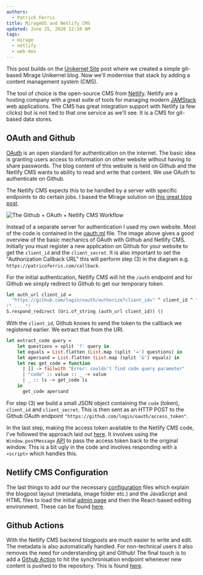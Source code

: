 ```yaml
---
authors:
  - Patrick Ferris
title: MirageOS and Netlify CMS
updated: June 25, 2020 12:10 AM
tags:
  - mirage
  - netlify
  - web-dev
---
```

This post builds on the [Unikernel Site](/blogs/unikernel-site) post where we created a simple git-based Mirage Unikernel blog. Now we'll modernise that stack by adding a content management system (CMS). 

The tool of choice is the open-source CMS from [Netlify](https://www.netlifycms.org/). Netlify are a hosting company with a great suite of tools for managing modern [JAMStack](https://www.netlify.com/jamstack/) web applications. The CMS has great integration support with Netlify (a few clicks) but is not tied to that one service as we'll see. It is a CMS for git-based data stores.

## OAuth and Github 
[OAuth](https://tools.ietf.org/html/rfc6749) is an open standard for authentication on the internet. The basic idea is granting users access to information on other website without having to share passwords. The blog content of this website is held on Github and the Netlify CMS wants to ability to read and write that content. We use OAuth to authenticate on Github. 

The Netlify CMS expects this to be handled by a server with specific endpoints to do certain jobs. I based the Mirage solution on [this great blog post](https://tylergaw.com/articles/netlify-cms-custom-oath-provider/).

![The Github + OAuth + Netlify CMS Workflow](images/oauth.png)

Instead of a separate server for authentication I used my own website. Most of the code is contained in the [oauth.ml](https://github.com/patricoferris/mirage-site/blob/master/src/oauth.ml) file. The image above gives a good overview of the basic mechanics of OAuth with Github and Netlify CMS. Initially you must register a new application on Github for your website to get the `client_id` and the `client_secret`. It is also important to set the "Authorization Callback URL" this will perform step (3) in the diagram e.g. `https://patricoferris.com/callback`.

For the initial authentication, Netlify CMS will hit the `/auth` endpoint and for Github we simply redirect to Github to get our temporary token. 

```ocaml
let auth_url client_id = 
  "https://github.com/login/oauth/authorize?client_id=" ^ client_id ^ "&scope=repo,user"
(* ... *)
S.respond_redirect (Uri.of_string (auth_url client_id)) ()
```

With the `client_id`, Github knows to send the token to the callback we registered earlier. We extract that from the URI. 

```ocaml
let extract_code query = 
    let questions = split '?' query in 
    let equals = List.flatten (List.map (split '=') questions) in 
    let apersand = List.flatten (List.map (split '&') equals) in 
    let rec get_code = function 
      | [] -> failwith "Error: couldn't find code query parameter"
      | "code" :: value :: _ -> value 
      | _ :: ls -> get_code ls 
    in 
      get_code apersand
```

For step (3) we build a small JSON object containing the `code` (token), `client_id` and `client_secret`. This is then sent as an HTTP POST to the Github OAuth endpoint `"https://github.com/login/oauth/access_token"`. 

In the last step, making the access token available to the Netlify CMS code, I've followed the approach laid out [here](https://github.com/vencax/netlify-cms-github-oauth-provider/blob/master/index.js#L74). It involves using the `Window.postMessage` [API](https://developer.mozilla.org/en-US/docs/Web/API/Window/postMessage) to pass the access token back to the original window. This is a bit ugly in the code and involves responding with a `<script>` which handles this. 

## Netlify CMS Configuration

The last things to add our the necessary [configuration](https://www.netlifycms.org/docs/add-to-your-site/) files which explain the blogpost layout (metadata, image folder etc.) and the JavaScript and HTML files to load the initial [admin page](https://patricoferris.com/admin/) and then the React-based editing environment. These can be found [here](https://github.com/patricoferris/mirage-site/tree/master/static/admin).

## Github Actions 

With the Netlify CMS backend blogposts are much easier to write and edit. The metadata is also automatically handled. For non-technical users it also removes the need for understanding git and Github! The final touch is to add a [Github Action](https://github.com/features/actions) to hit the synchronisation endpoint whenever new content is pushed to the repository. This is found [here](https://github.com/patricoferris/mirage-site/tree/master/.github/workflows).



